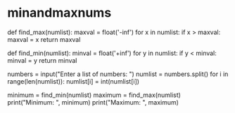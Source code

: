 # minandmaxnums
def find_max(numlist):
     maxval = float('-inf')
     for x in numlist: 
         if x > maxval:
             maxval = x
     return maxval
     
def find_min(numlist):
    minval = float('+inf')
    for y in numlist:
        if y < minval:
            minval = y
    return minval
    
numbers = input("Enter a list of numbers: ")
numlist = numbers.split()
for i in range(len(numlist)):
    numlist[i] = int(numlist[i])
    
minimum = find_min(numlist)
maximum = find_max(numlist)
print("Minimum: ", minimum)
print("Maximum: ", maximum)
